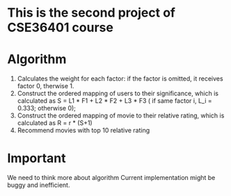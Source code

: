 # This is the second project of CSE36401 course

# Algorithm
1. Calculates the weight for each factor: if the factor is omitted, it receives factor 0, therwise 1.
2. Construct the ordered mapping of users to their significance, which is calculated as S = L1 * F1 + L2 * F2 + L3 * F3 ( if same factor i, L_i = 0.333; otherwise 0); 
3. Construct the ordered mapping of movie to their relative rating, which is calculated as R = r * (S+1)
4. Recommend movies with top 10 relative rating


# Important
We need to think more about algorithm
Current implementation might be buggy and inefficient.
